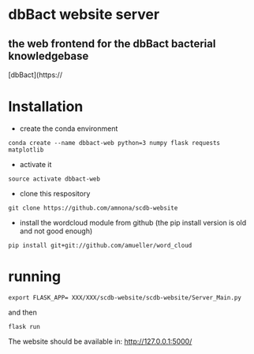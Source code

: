 # dbBact website server
## the web frontend for the dbBact bacterial knowledgebase
[dbBact](https://

# Installation
- create the conda environment

```
conda create --name dbbact-web python=3 numpy flask requests matplotlib
```

- activate it

```
source activate dbbact-web
```
- clone this respository
```
git clone https://github.com/amnona/scdb-website
```

- install the wordcloud module from github (the pip install version is old and not good enough)

```
pip install git+git://github.com/amueller/word_cloud
```

# running
```
export FLASK_APP= XXX/XXX/scdb-website/scdb-website/Server_Main.py
```

and then

```
flask run
```

The website should be available in:
http://127.0.0.1:5000/
